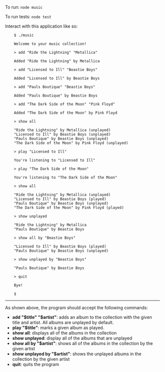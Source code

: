 To run: `node music`

To run tests: `node test`

Interact with this application like so:

        $ ./music

        Welcome to your music collection!

        > add "Ride the Lightning" "Metallica"

        Added "Ride the Lightning" by Metallica

        > add "Licensed to Ill" "Beastie Boys"

        Added "Licensed to Ill" by Beastie Boys

        > add "Pauls Boutique" "Beastie Boys"

        Added "Pauls Boutique" by Beastie Boys

        > add "The Dark Side of the Moon" "Pink Floyd"

        Added "The Dark Side of the Moon" by Pink Floyd

        > show all

        "Ride the Lightning" by Metallica (unplayed)
        "Licensed to Ill" by Beastie Boys (unplayed)
        "Pauls Boutique" by Beastie Boys (unplayed)
        "The Dark Side of the Moon" by Pink Floyd (unplayed)

        > play "Licensed to Ill"

        You're listening to "Licensed to Ill"

        > play "The Dark Side of the Moon"

        You're listening to "The Dark Side of the Moon"

        > show all

        "Ride the Lightning" by Metallica (unplayed)
        "Licensed to Ill" by Beastie Boys (played)
        "Pauls Boutique" by Beastie Boys (unplayed)
        "The Dark Side of the Moon" by Pink Floyd (played)

        > show unplayed

        "Ride the Lightning" by Metallica
        "Pauls Boutique" by Beastie Boys

        > show all by "Beastie Boys"

        "Licensed to Ill" by Beastie Boys (played)
        "Pauls Boutique" by Beastie Boys (unplayed)

        > show unplayed by "Beastie Boys"

        "Pauls Boutique" by Beastie Boys

        > quit

        Bye!

        $

--------------------------

As shown above, the program should accept the following commands:

- **add "$title" "$artist"**: adds an album to the collection with the given title and artist. All albums are unplayed by default.
- **play "$title"**: marks a given album as played.
- **show all**: displays all of the albums in the collection
- **show unplayed**: display all of the albums that are unplayed
- **show all by "$artist"**: shows all of the albums in the collection by the given artist
- **show unplayed by "$artist"**: shows the unplayed albums in the collection by the given artist
- **quit**: quits the program
